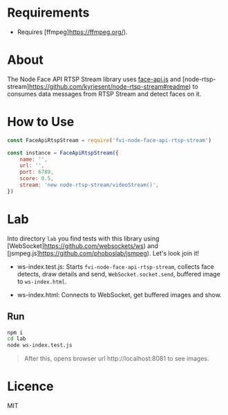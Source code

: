 # Requirements

-   Requires [ffmpeg]https://ffmpeg.org/).

# About

The Node Face API RTSP Stream library uses [face-api.js](https://justadudewhohacks.github.io/face-api.js/docs/index.html) and [node-rtsp-stream]https://github.com/kyriesent/node-rtsp-stream#readme) to consumes data messages from RTSP Stream and detect faces on it.

# How to Use

```javascript
const FaceApiRtspStream = require('fvi-node-face-api-rtsp-stream')

const instance = FaceApiRtspStream({
    name: '',
    url: '',
    port: 6789,
    score: 0.5,
    stream: 'new node-rtsp-stream/videoStream()',
})
```

# Lab

Into directory `lab` you find tests with this library using [WebSocket]https://github.com/websockets/ws) and [jsmpeg.js]https://github.com/phoboslab/jsmpeg). Let's look join it!

-   ws-index.test.js: Starts `fvi-node-face-api-rtsp-stream`, collects face detects, draw details and send, `WebSocket.socket.send`, buffered image to `ws-index.html`.

-   ws-index.html: Connects to WebSocket, get buffered images and show.

## Run

```bash
npm i
cd lab
node ws-index.test.js
```

> After this, opens browser url http://localhost:8081 to see images.

# Licence

MIT
